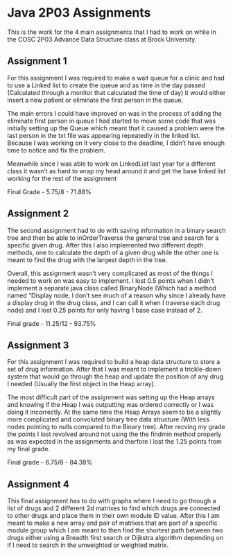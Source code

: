 # Java 2P03 Assignments

This is the work for the 4 main assignments that I had to work on while in the COSC 2P03 Advance Data Structure class at Brock University.
 
## Assignment 1

For this assignment I was required to make a wait queue for a clinic and had to use a Linked list to create the queue and as time in the day passed (Calculated through a monitor that calculated the time of day) it would either insert a new patient or eliminate the first person in the queue.
 
The main errors I could have improved on was in the process of adding the eliminate first person in queue I had started to move some code that was initially setting up the Queue which meant that it caused a problem were the last person in the txt file was appearing repeatedly in the linked list. Because I was working on it very close to the deadline, I didn’t have enough time to notice and fix the problem.

Meanwhile since I was able to work on LinkedList last year for a different class it wasn’t as hard to wrap my head around it and get the base linked list working for the rest of the assignment
 
 Final Grade - 5.75/8 - 71.88%
 
 ## Assignment 2
 
 The second assignment had to do with saving information in a binary search tree and then be able to inOrderTraverse the general tree and search for a specific given drug. After this I also implemented two different depth methods, one to calculate the depth of a given drug while the other one is meant to find the drug with the largest depth in the tree.

Overall, this assignment wasn’t very complicated as most of the things I needed to work on was easy to implement. I lost 0.5 points when I didn’t implement a separate java class called BinaryNode (Which had a method named “Display node, I don’t see much of a reason why since I already have a display drug in the drug class, and I can call it when I traverse each drug node) and I lost 0.25 points for only having 1 base case instead of 2.
 
Final grade - 11.25/12 - 93.75%
 
## Assignment 3
 
For this assignment I was required to build a heap data structure to store a set of drug information. After that I was meant to implement a trickle-down system that would go through the heap and update the position of any drug I needed (Usually the first object in the Heap array).
 
The most difficult part of the assignment was setting up the Heap arrays and knowing if the Heap I was outputting was ordered correctly or I was doing it incorrectly. At the same time the Heap Arrays seem to be a slightly more complicated and convoluted binary tree data structure (With less nodes pointing to nulls compared to the Binary tree). After recving my grade the points I lost revolved around not using the the findmin method properly as was expected in the assignments and therfore I lost the 1.25 points from my final grade.

Final grade - 6.75/8 - 84.38%
 
## Assignment 4

This final assignment has to do with graphs where I need to go through a list of drugs and 2 different 2d matrixes to find which drugs are connected to other drugs and place them in their own module ID value. After this I am meant to make a new array and pair of matrixes that are part of a specific module group which I am meant to then find the shortest path between two drugs either using a Breadth first search or Dijkstra algorithm depending on if I need to search in the unweighted or weighted matrix.
